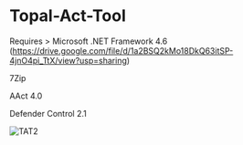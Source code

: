 # Topal-Act-Tool

Requires > Microsoft .NET Framework 4.6 (https://drive.google.com/file/d/1a2BSQ2kMo18DkQ63itSP-4jnO4pi_TtX/view?usp=sharing)

7Zip

AAct 4.0

Defender Control 2.1


![TAT2](https://github.com/abboodan/Topal-Act-Tool/assets/33934739/2bb27c2d-c35a-4fbe-bba6-19076a2f4784)
